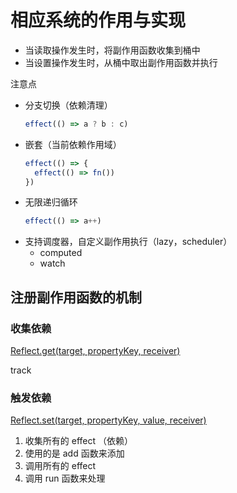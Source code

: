 # 相应系统的作用与实现

- 当读取操作发生时，将副作用函数收集到桶中
- 当设置操作发生时，从桶中取出副作用函数并执行

注意点
- 分支切换（依赖清理）
  ```js
  effect(() => a ? b : c)
  ```
- 嵌套（当前依赖作用域）
  ```js
  effect(() => {
    effect(() => fn())
  })
  ```
- 无限递归循环
  ```js
  effect(() => a++)
  ```
- 支持调度器，自定义副作用执行（lazy，scheduler）
  - computed
  - watch

## 注册副作用函数的机制

### 收集依赖

[Reflect.get(target, propertyKey, receiver)](https://developer.mozilla.org/en-US/docs/Web/JavaScript/Reference/Global_Objects/Reflect/get)

track

### 触发依赖

[Reflect.set(target, propertyKey, value, receiver)](https://developer.mozilla.org/en-US/docs/Web/JavaScript/Reference/Global_Objects/Reflect/set)

1. 收集所有的 effect （依赖）
2. 使用的是 add 函数来添加
3. 调用所有的 effect
4. 调用 run 函数来处理
